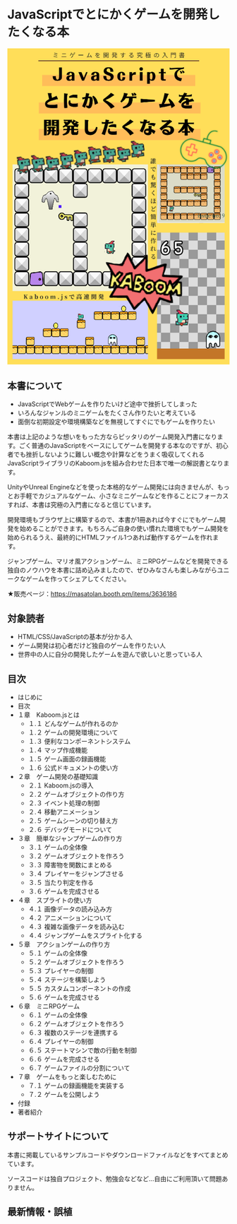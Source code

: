 # JavaScriptでとにかくゲームを開発したくなる本

![](top.png)

## 本書について

- JavaScriptでWebゲームを作りたいけど途中で挫折してしまった
- いろんなジャンルのミニゲームをたくさん作りたいと考えている
- 面倒な初期設定や環境構築などを無視してすぐにでもゲームを作りたい

本書は上記のような想いをもった方ならピッタリのゲーム開発入門書になります。ごく普通のJavaScriptをベースにしてゲームを開発する本なのですが、初心者でも挫折しないように難しい概念や計算などをうまく吸収してくれるJavaScriptライブラリのKaboom.jsを組み合わせた日本で唯一の解説書となります。

UnityやUnreal Engineなどを使った本格的なゲーム開発には向きませんが、もっとお手軽でカジュアルなゲーム、小さなミニゲームなどを作ることにフォーカスすれば、本書は究極の入門書になると信じています。

開発環境もブラウザ上に構築するので、本書が1冊あれば今すぐにでもゲーム開発を始めることができます。もちろんご自身の使い慣れた環境でもゲーム開発を始められるうえ、最終的にHTMLファイル1つあれば動作するゲームを作れます。

ジャンプゲーム、マリオ風アクションゲーム、ミニRPGゲームなどを開発できる独自のノウハウを本書に詰め込みましたので、ぜひみなさんも楽しみながらユニークなゲームを作ってシェアしてください。


★販売ページ：https://masatolan.booth.pm/items/3636186

## 対象読者

- HTML/CSS/JavaScriptの基本が分かる人
- ゲーム開発は初心者だけど独自のゲームを作りたい人
- 世界中の人に自分の開発したゲームを遊んで欲しいと思っている人

## 目次

- はじめに
- 目次
- １章　Kaboom.jsとは
  - １.１ どんなゲームが作れるのか
  - １.２ ゲームの開発環境について
  - １.３ 便利なコンポーネントシステム
  - １.４ マップ作成機能
  - １.５ ゲーム画面の録画機能
  - １.６ 公式ドキュメントの使い方
- ２章　ゲーム開発の基礎知識
  - ２.１ Kaboom.jsの導入
  - ２.２ ゲームオブジェクトの作り方
  - ２.３ イベント処理の制御
  - ２.４ 移動アニメーション
  - ２.５ ゲームシーンの切り替え方
  - ２.６ デバッグモードについて
- ３章　簡単なジャンプゲームの作り方
  - ３.１ ゲームの全体像
  - ３.２ ゲームオブジェクトを作ろう
  - ３.３ 障害物を関数にまとめる
  - ３.４ プレイヤーをジャンプさせる
  - ３.５ 当たり判定を作る
  - ３.６ ゲームを完成させる
- ４章　スプライトの使い方
  - ４.１ 画像データの読み込み方
  - ４.２ アニメーションについて
  - ４.３ 複雑な画像データを読み込む
  - ４.４ ジャンプゲームをスプライト化する
- ５章　アクションゲームの作り方
  - ５.１ ゲームの全体像
  - ５.２ ゲームオブジェクトを作ろう
  - ５.３ プレイヤーの制御
  - ５.４ ステージを構築しよう
  - ５.５ カスタムコンポーネントの作成
  - ５.６ ゲームを完成させる
- ６章　ミニRPGゲーム
  - ６.１ ゲームの全体像
  - ６.２ ゲームオブジェクトを作ろう
  - ６.３ 複数のステージを連携する
  - ６.４ プレイヤーの制御
  - ６.５ ステートマシンで敵の行動を制御
  - ６.６ ゲームを完成させる
  - ６.７ ゲームファイルの分割について
- ７章　ゲームをもっと楽しむために
  - ７.１ ゲームの録画機能を実装する
  - ７.２ ゲームを公開しよう
- 付録
- 著者紹介

## サポートサイトについて

本書に掲載しているサンプルコードやダウンロードファイルなどをすべてまとめています。

ソースコードは独自プロジェクト、勉強会などなど…自由にご利用頂いて問題ありません。

## 最新情報・誤植

